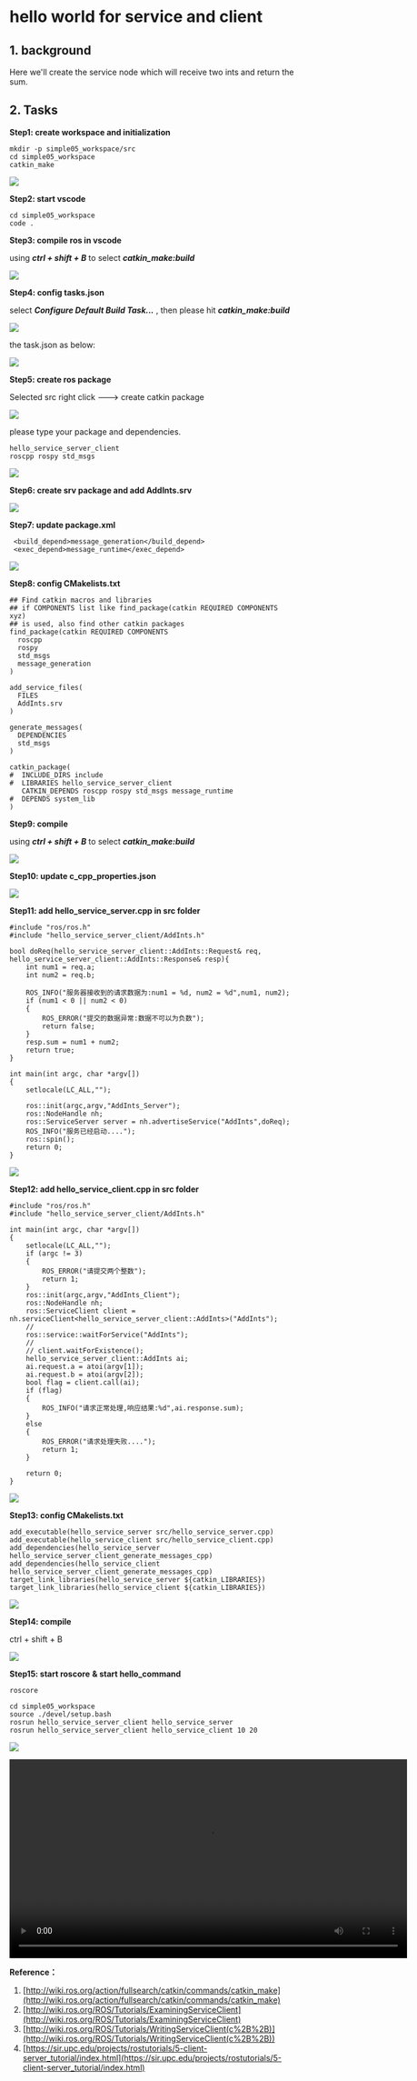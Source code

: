 # hello world for service and client 

## 1. background

Here we'll create the service node which will receive two ints and return the sum.

## 2. Tasks

**Step1: create workspace and initialization**

```
mkdir -p simple05_workspace/src
cd simple05_workspace
catkin_make
```

![](images/2022-06-12_141809.png)

**Step2: start vscode**

```
cd simple05_workspace
code .
```

**Step3: compile ros in vscode**

using ***ctrl + shift + B*** to select ***catkin_make:build***

![](images/2022-06-12_142403.png)

**Step4: config tasks.json**

select ***Configure Default Build Task...*** , then please hit ***catkin_make:build***

![](images/2022-06-12_142521.png)

the task.json as below:

![](images/2022-06-12_142557.png)

**Step5: create ros package**

Selected src right click ---> create catkin package

![](images/2022-06-12_142649.png)

please type your package and dependencies.

```
hello_service_server_client
roscpp rospy std_msgs
```

![](images/2022-06-12_142833.png)

**Step6: create srv package and add AddInts.srv**

![](images/2022-06-12_143309.png)

**Step7: update package.xml**

```
 <build_depend>message_generation</build_depend>
 <exec_depend>message_runtime</exec_depend>
```

![](images/2022-06-12_143523.png)

**Step8: config CMakelists.txt**

```
## Find catkin macros and libraries
## if COMPONENTS list like find_package(catkin REQUIRED COMPONENTS xyz)
## is used, also find other catkin packages
find_package(catkin REQUIRED COMPONENTS
  roscpp
  rospy
  std_msgs
  message_generation
)
```

```
add_service_files(
  FILES
  AddInts.srv
)
```

```
generate_messages(
  DEPENDENCIES
  std_msgs
)
```

```
catkin_package(
#  INCLUDE_DIRS include
#  LIBRARIES hello_service_server_client
   CATKIN_DEPENDS roscpp rospy std_msgs message_runtime
#  DEPENDS system_lib
)
```

**Step9: compile**

using ***ctrl + shift + B*** to select ***catkin_make:build***

![](images/2022-06-12_145648.png)

**Step10: update c_cpp_properties.json**

![](images/2022-06-12_145817.png)

**Step11: add hello_service_server.cpp in src folder**

```
#include "ros/ros.h"
#include "hello_service_server_client/AddInts.h"

bool doReq(hello_service_server_client::AddInts::Request& req,
hello_service_server_client::AddInts::Response& resp){
    int num1 = req.a;
    int num2 = req.b;

    ROS_INFO("服务器接收到的请求数据为:num1 = %d, num2 = %d",num1, num2);
    if (num1 < 0 || num2 < 0)
    {
        ROS_ERROR("提交的数据异常:数据不可以为负数");
        return false;
    }
    resp.sum = num1 + num2;
    return true;
}

int main(int argc, char *argv[])
{
    setlocale(LC_ALL,"");

    ros::init(argc,argv,"AddInts_Server");
    ros::NodeHandle nh;
    ros::ServiceServer server = nh.advertiseService("AddInts",doReq);
    ROS_INFO("服务已经启动....");
    ros::spin();
    return 0;
}
```

![](images/2022-06-12_150504.png)

**Step12: add hello_service_client.cpp in src folder**

```
#include "ros/ros.h"
#include "hello_service_server_client/AddInts.h"

int main(int argc, char *argv[])
{
    setlocale(LC_ALL,"");
    if (argc != 3)
    {
        ROS_ERROR("请提交两个整数");
        return 1;
    }
    ros::init(argc,argv,"AddInts_Client");
    ros::NodeHandle nh;
    ros::ServiceClient client = nh.serviceClient<hello_service_server_client::AddInts>("AddInts");
    //
    ros::service::waitForService("AddInts");
    //
    // client.waitForExistence();
    hello_service_server_client::AddInts ai;
    ai.request.a = atoi(argv[1]);
    ai.request.b = atoi(argv[2]);
    bool flag = client.call(ai);
    if (flag)
    {
        ROS_INFO("请求正常处理,响应结果:%d",ai.response.sum);
    }
    else
    {
        ROS_ERROR("请求处理失败....");
        return 1;
    }

    return 0;
}
```

![](images/2022-06-12_150855.png)

**Step13: config CMakelists.txt**

```
add_executable(hello_service_server src/hello_service_server.cpp)
add_executable(hello_service_client src/hello_service_client.cpp)
add_dependencies(hello_service_server hello_service_server_client_generate_messages_cpp)
add_dependencies(hello_service_client hello_service_server_client_generate_messages_cpp)
target_link_libraries(hello_service_server ${catkin_LIBRARIES})
target_link_libraries(hello_service_client ${catkin_LIBRARIES})
```

![](images/2022-06-12_152444.png)

**Step14:  compile**

ctrl + shift + B

![](images/2022-06-12_152515.png)

**Step15:  start roscore** **& start hello_command**

```
roscore

cd simple05_workspace
source ./devel/setup.bash
rosrun hello_service_server_client hello_service_server
rosrun hello_service_server_client hello_service_client 10 20
```

![](images/2022-06-12_152629.png)

<video width="700" controls>
	<source src="/en/latest/_static/hello_service_server_client01.mp4" />
</video>

**Reference：**

1. [http://wiki.ros.org/action/fullsearch/catkin/commands/catkin_make](http://wiki.ros.org/action/fullsearch/catkin/commands/catkin_make)
2. [http://wiki.ros.org/ROS/Tutorials/ExaminingServiceClient](http://wiki.ros.org/ROS/Tutorials/ExaminingServiceClient)
3. [http://wiki.ros.org/ROS/Tutorials/WritingServiceClient(c%2B%2B)](http://wiki.ros.org/ROS/Tutorials/WritingServiceClient(c%2B%2B))
4. [https://sir.upc.edu/projects/rostutorials/5-client-server_tutorial/index.html](https://sir.upc.edu/projects/rostutorials/5-client-server_tutorial/index.html)
